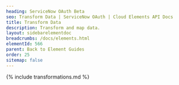 ```yaml
---
heading: ServiceNow OAuth Beta
seo: Transform Data | ServiceNow OAuth | Cloud Elements API Docs
title: Transform Data
description: Transform and map data.
layout: sidebarelementdoc
breadcrumbs: /docs/elements.html
elementId: 566
parent: Back to Element Guides
order: 25
sitemap: false
---
```


{% include transformations.md %}
